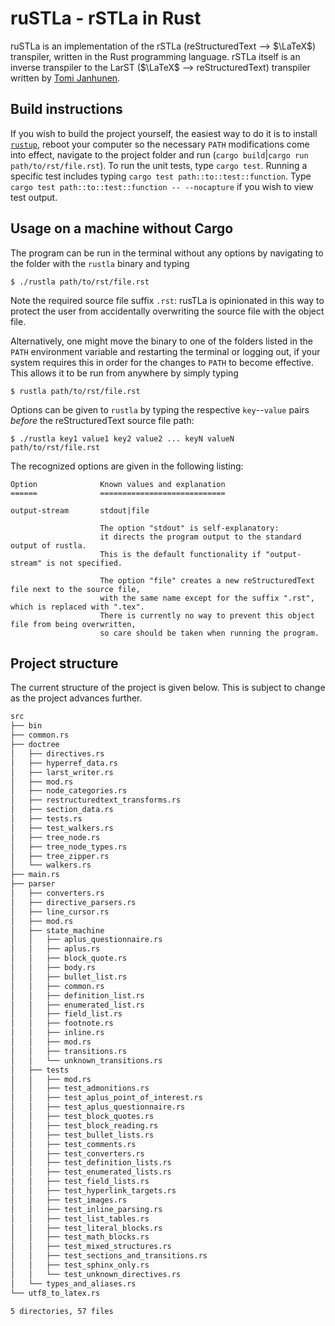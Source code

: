 # ruSTLa - rSTLa in Rust

ruSTLa is an implementation of the rSTLa (reStructuredText ⟶ $`\LaTeX`$) transpiler,
written in the Rust programming language.
rSTLa itself is an inverse transpiler to the LarST ($`\LaTeX`$ ⟶ reStructuredText)
transpiler written by [Tomi Janhunen](https://www.tuni.fi/fi/tomi-janhunen).

## Build instructions

If you wish to build the project yourself, the easiest way to do it is to install [`rustup`](https://rustup.rs/), reboot your computer so the necessary `PATH` modifications come into effect, navigate to the project folder and run (`cargo build`|`cargo run path/to/rst/file.rst`). To run the unit tests, type `cargo test`. Running a specific test includes typing `cargo test path::to::test::function`. Type `cargo test path::to::test::function -- --nocapture` if you wish to view test output.

## Usage on a machine without Cargo

The program can be run in the terminal without any options by navigating to the folder with the `rustla` binary and typing
```
$ ./rustla path/to/rst/file.rst
```
Note the required source file suffix `.rst`:
rusTLa is opinionated in this way to protect the user from accidentally overwriting the source file with the object file.

Alternatively, one might move the binary to one of the folders listed in the `PATH` environment variable
and restarting the terminal or logging out, if your system requires this in order for the changes to `PATH`
to become effective. This allows it to be run from anywhere by simply typing
```
$ rustla path/to/rst/file.rst
```

Options can be given to `rustla` by typing the respective `key`--`value` pairs *before* the reStructuredText source file path:
```
$ ./rustla key1 value1 key2 value2 ... keyN valueN path/to/rst/file.rst
```

The recognized options are given in the following listing:
```
Option              Known values and explanation
======              ============================

output-stream       stdout|file

                    The option "stdout" is self-explanatory:
                    it directs the program output to the standard output of rustla.
                    This is the default functionality if "output-stream" is not specified.

                    The option "file" creates a new reStructuredText file next to the source file,
                    with the same name except for the suffix ".rst", which is replaced with ".tex".
                    There is currently no way to prevent this object file from being overwritten,
                    so care should be taken when running the program.
```

## Project structure

The current structure of the project is given below.
This is subject to change as the project advances further.
```bash
src
├── bin
├── common.rs
├── doctree
│   ├── directives.rs
│   ├── hyperref_data.rs
│   ├── larst_writer.rs
│   ├── mod.rs
│   ├── node_categories.rs
│   ├── restructuredtext_transforms.rs
│   ├── section_data.rs
│   ├── tests.rs
│   ├── test_walkers.rs
│   ├── tree_node.rs
│   ├── tree_node_types.rs
│   ├── tree_zipper.rs
│   └── walkers.rs
├── main.rs
├── parser
│   ├── converters.rs
│   ├── directive_parsers.rs
│   ├── line_cursor.rs
│   ├── mod.rs
│   ├── state_machine
│   │   ├── aplus_questionnaire.rs
│   │   ├── aplus.rs
│   │   ├── block_quote.rs
│   │   ├── body.rs
│   │   ├── bullet_list.rs
│   │   ├── common.rs
│   │   ├── definition_list.rs
│   │   ├── enumerated_list.rs
│   │   ├── field_list.rs
│   │   ├── footnote.rs
│   │   ├── inline.rs
│   │   ├── mod.rs
│   │   ├── transitions.rs
│   │   └── unknown_transitions.rs
│   ├── tests
│   │   ├── mod.rs
│   │   ├── test_admonitions.rs
│   │   ├── test_aplus_point_of_interest.rs
│   │   ├── test_aplus_questionnaire.rs
│   │   ├── test_block_quotes.rs
│   │   ├── test_block_reading.rs
│   │   ├── test_bullet_lists.rs
│   │   ├── test_comments.rs
│   │   ├── test_converters.rs
│   │   ├── test_definition_lists.rs
│   │   ├── test_enumerated_lists.rs
│   │   ├── test_field_lists.rs
│   │   ├── test_hyperlink_targets.rs
│   │   ├── test_images.rs
│   │   ├── test_inline_parsing.rs
│   │   ├── test_list_tables.rs
│   │   ├── test_literal_blocks.rs
│   │   ├── test_math_blocks.rs
│   │   ├── test_mixed_structures.rs
│   │   ├── test_sections_and_transitions.rs
│   │   ├── test_sphinx_only.rs
│   │   └── test_unknown_directives.rs
│   └── types_and_aliases.rs
└── utf8_to_latex.rs

5 directories, 57 files
```
